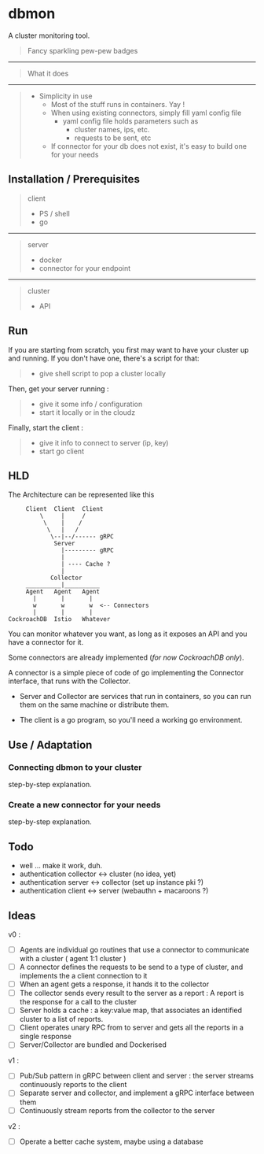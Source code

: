 # dbmon
A cluster monitoring tool.

> Fancy sparkling pew-pew badges
___
> What it does
___


> - Simplicity in use
>    - Most of the stuff runs in containers. Yay !
>    - When using existing connectors, simply fill yaml config file
>        - yaml config file holds parameters such as
>            - cluster names, ips, etc.
>            - requests to be sent, etc
>    - If connector for your db does not exist, it's easy to build one for your needs

## Installation / Prerequisites

> client
> - PS / shell
> - go
___
> server
> - docker
> - connector for your endpoint
___
> cluster
> - API

## Run

If you are starting from scratch, you first may want to have your cluster up and running. If you don't have one, there's a script for that:
> - give shell script to pop a cluster locally

Then, get your server running :
> - give it some info / configuration
> - start it locally or in the cloudz

Finally, start the client :
> - give it info to connect to server (ip, key)
> - start go client

## HLD

The Architecture can be represented like this

    
         Client  Client  Client
             \     |     /
              \    |    /
               \   |   /
                \--|--/------ gRPC
                 Server 
                   |--------- gRPC
                   |
                   | ---- Cache ?
                   |
                Collector
         __________|__________
         Agent   Agent   Agent
           |       |       |
           w       w       w  <-- Connectors  
           |       |       |
    CockroachDB  Istio   Whatever

You can monitor whatever you want, as long as it exposes an API and you have a connector for it.

Some connectors are already implemented (_for now CockroachDB only_).

A connector is a simple piece of code of go implementing the Connector interface, that runs with the Collector.

- Server and Collector are services that run in containers, so you can run them on the same machine or distribute them.

- The client is a go program, so you'll need a working go environment.

## Use / Adaptation

### Connecting dbmon to your cluster

step-by-step explanation.

### Create a new connector for your needs

step-by-step explanation.

## Todo

- well ... make it work, duh.
- authentication collector <-> cluster (no idea, yet)
- authentication server <-> collector (set up instance pki ?)
- authentication client <-> server (webauthn + macaroons ?)

## Ideas

v0 :
- [ ] Agents are individual go routines that use a connector to communicate with a cluster ( agent 1:1 cluster )
- [ ] A connector defines the requests to be send to a type of cluster, and implements the a client connection to it
- [ ] When an agent gets a response, it hands it to the collector
- [ ] The collector sends every result to the server as a report : A report is the response for a call to the cluster
- [ ] Server holds a cache : a key:value map, that associates an identified cluster to a list of reports.
- [ ] Client operates unary RPC from to server and gets all the reports in a single response
- [ ] Server/Collector are bundled and Dockerised

v1 :
- [ ] Pub/Sub pattern in gRPC between client and server : the server streams continuously reports to the client
- [ ] Separate server and collector, and implement a gRPC interface between them
- [ ] Continuously stream reports from the collector to the server 

v2 :
- [ ] Operate a better cache system, maybe using a database
